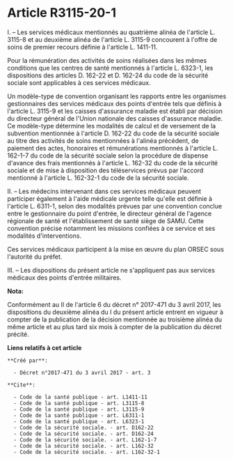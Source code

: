 # Article R3115-20-1

I. – Les services médicaux mentionnés au quatrième alinéa de l'article L. 3115-8 et au deuxième alinéa de l'article L. 3115-9
concourent à l'offre de soins de premier recours définie à l'article L. 1411-11. 

Pour la rémunération des activités de soins réalisées dans les mêmes conditions que les centres de santé mentionnés à
l'article L. 6323-1, les dispositions des articles D. 162-22 et D. 162-24 du code de la sécurité sociale sont applicables à
ces services médicaux. 

Un modèle-type de convention organisant les rapports entre les organismes gestionnaires des services médicaux des points
d'entrée tels que définis à l'article L. 3115-9 et les caisses d'assurance maladie est établi par décision du directeur
général de l'Union nationale des caisses d'assurance maladie. Ce modèle-type détermine les modalités de calcul et de
versement de la subvention mentionnée à l'article D. 162-22 du code de la sécurité sociale au titre des activités de soins
mentionnées à l'alinéa précédent, de paiement des actes, honoraires et rémunérations mentionnés à l'article L. 162-1-7 du
code de la sécurité sociale selon la procédure de dispense d'avance des frais mentionnés à l'article L. 162-32 du code de la
sécurité sociale et de mise à disposition des téléservices prévus par l'accord mentionné à l'article L. 162-32-1 du code de
la sécurité sociale. 

II. – Les médecins intervenant dans ces services médicaux peuvent participer également à l'aide médicale urgente telle
qu'elle est définie à l'article L. 6311-1, selon des modalités prévues par une convention conclue entre le gestionnaire du
point d'entrée, le directeur général de l'agence régionale de santé et l'établissement de santé siège de SAMU. Cette
convention précise notamment les missions confiées à ce service et ses modalités d'interventions. 

Ces services médicaux participent à la mise en œuvre du plan ORSEC sous l'autorité du préfet. 

III. – Les dispositions du présent article ne s'appliquent pas aux services médicaux des points d'entrée militaires.

**Nota:**

Conformément au II de l'article 6 du décret n° 2017-471 du 3 avril 2017, les dispositions du deuxième alinéa du I du présent
article entrent en vigueur à compter de la publication de la décision mentionnée au troisième alinéa du même article et au
plus tard six mois à compter de la publication du décret précité.

**Liens relatifs à cet article**

	**Créé par**:

	  - Décret n°2017-471 du 3 avril 2017 - art. 3

	**Cite**:

	  - Code de la santé publique - art. L1411-11
	  - Code de la santé publique - art. L3115-8
	  - Code de la santé publique - art. L3115-9
	  - Code de la santé publique - art. L6311-1
	  - Code de la santé publique - art. L6323-1
	  - Code de la sécurité sociale. - art. D162-22
	  - Code de la sécurité sociale. - art. D162-24
	  - Code de la sécurité sociale. - art. L162-1-7
	  - Code de la sécurité sociale. - art. L162-32
	  - Code de la sécurité sociale. - art. L162-32-1
